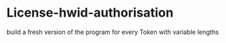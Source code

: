 # License-hwid-authorisation
 build a fresh version of the program for every Token with variable lengths
